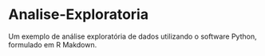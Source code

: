 # Analise-Exploratoria
Um exemplo de análise exploratória de dados utilizando o software Python, formulado em R Makdown. 
